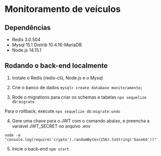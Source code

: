 # Monitoramento de veículos



## Dependências

- Redis 3.0.504
- Mysql 15.1 Distrib 10.4.16-MariaDB
- Node.js 14.15.1

## Rodando o back-end localmente

1) Instale o Redis (redis-cli), Node.js e o Mysql

2) Crie o banco de dados
```mysql> create database monitoramento;```

3) Rode o migrations para criar os schemas e tabelas
```npx sequelize db:migrate```

Para o rollback, execute
```npx sequelize db:migrate:undo```

4) Gere uma chave para o JWT com o comando abaixo, e preencha a variável JWT_SECRET no arquivo .env

``` node -e "console.log(require('crypto').randomBytes(256).toString('base64'))" ```

5) Inicie o back-end
```npm start```
